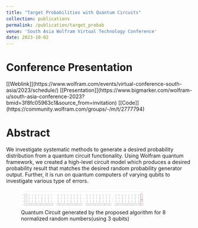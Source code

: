 ```yaml
---
title: "Target Probabilities with Quantum Circuits"
collection: publications
permalink: /publication/target_probab
venue: 'South Asia Wolfram Virtual Technology Conference'
date: 2023-10-02
---
```

<h1>Conference Presentation</h1>
[[Weblink]](https://www.wolfram.com/events/virtual-conference-south-asia/2023/schedule/) [[Presentation]](https://www.bigmarker.com/wolfram-u/south-asia-conference-2023?bmid=3f8fc05963c1&amp;source_from=invitation) [[Code]](https://community.wolfram.com/groups/-/m/t/2777794)

Abstract
======

We investigate systematic methods to generate a desired probability distribution from a quantum
circuit functionality. Using Wolfram quantum framework, we created a high-level circuit model which produces a desired probability result that matches the desired random probability generator output. Further, it is run on quantum computers of varying qubits to investigate various type of errors.


<figure>
  <img src="/images/Publication1.png" alt="Trulli" style="width:80%">
  <figcaption>Quantum Circuit generated by the proposed algorithm for 8 normalized random numbers(using 3 qubits)</figcaption>
</figure>

